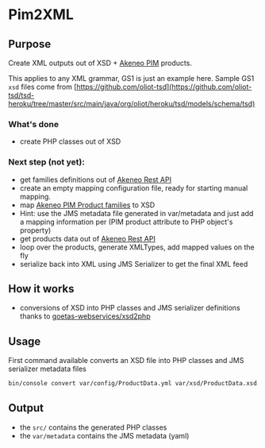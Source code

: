 # Pim2XML


## Purpose

Create XML outputs out of XSD + [Akeneo PIM](https://github.com/akeneo) products.

This applies to any XML grammar, GS1 is just an example here.
Sample GS1 `xsd` files come from [https://github.com/oliot-tsd](https://github.com/oliot-tsd/tsd-heroku/tree/master/src/main/java/org/oliot/heroku/tsd/models/schema/tsd)


### What's done

- create PHP classes out of XSD

### Next step (not yet): 

- get families definitions out of [Akeneo Rest API](https://api.akeneo.com/)
- create an empty mapping configuration file, ready for starting manual mapping.
- map [Akeneo PIM Product families](https://help.akeneo.com/articles/what-is-a-family.html) to XSD
- Hint: use the JMS metadata file generated in var/metadata and just add a mapping information per (PIM product attribute to PHP object's property)
- get products data out of [Akeneo Rest API](https://api.akeneo.com/)
- loop over the products, generate XMLTypes, add mapped values on the fly
- serialize back into XML using JMS Serializer to get the final XML feed

## How it works

- conversions of XSD into PHP classes and JMS serializer definitions thanks to [goetas-webservices/xsd2php](https://github.com/goetas-webservices/xsd2php)

## Usage

First command available converts an XSD file into PHP classes and JMS serializer metadata files

```bash
bin/console convert var/config/ProductData.yml var/xsd/ProductData.xsd
```

## Output

- the `src/` contains the generated PHP classes
- the `var/metadata` contains the JMS metadata (yaml)
